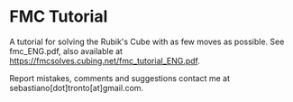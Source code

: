 # FMC Tutorial
A tutorial for solving the Rubik's Cube with as few moves as possible.
See fmc_ENG.pdf, also available at https://fmcsolves.cubing.net/fmc_tutorial_ENG.pdf.

Report mistakes, comments and suggestions contact me at sebastiano[dot]tronto[at]gmail.com.
